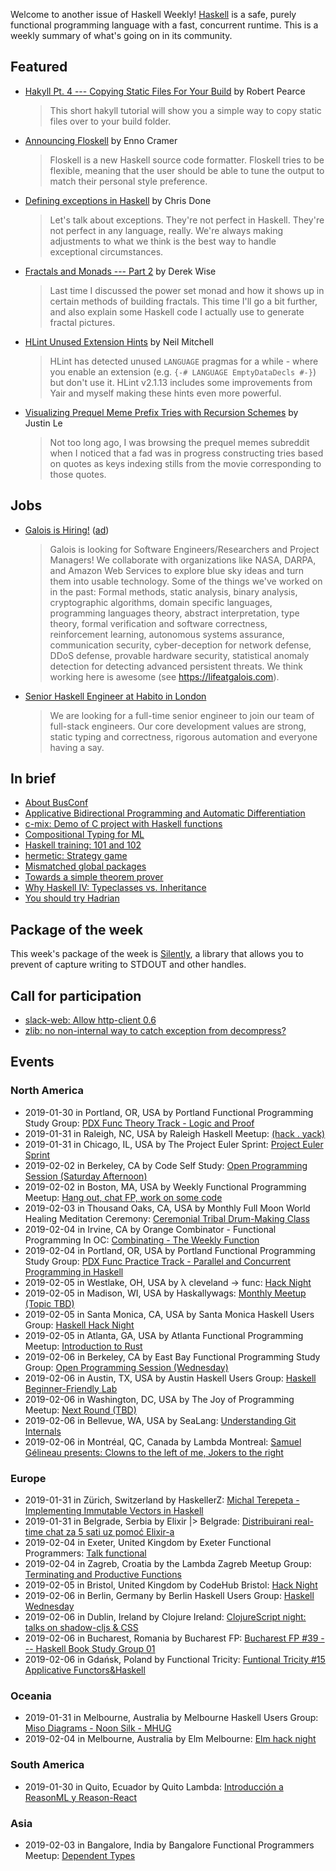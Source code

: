 Welcome to another issue of Haskell Weekly!
[Haskell](https://www.haskell.org) is a safe, purely functional programming language with a fast, concurrent runtime.
This is a weekly summary of what's going on in its community.

## Featured

-   [Hakyll Pt. 4 --- Copying Static Files For Your Build](https://robertwpearce.com/hakyll-pt-4-copying-static-files-for-your-build.html) by Robert Pearce

    > This short hakyll tutorial will show you a simple way to copy static files over to your build folder.

-   [Announcing Floskell](https://memfrob.de/posts/announcing-floskell/) by Enno Cramer

    > Floskell is a new Haskell source code formatter. Floskell tries to be flexible, meaning that the user should be able to tune the output to match their personal style preference.

-   [Defining exceptions in Haskell](https://www.fpcomplete.com/blog/defining-exceptions-in-haskell) by Chris Done

    > Let's talk about exceptions. They're not perfect in Haskell. They're not perfect in any language, really. We're always making adjustments to what we think is the best way to handle exceptional circumstances.

-   [Fractals and Monads --- Part 2](https://dkwise.wordpress.com/2019/01/30/fractals-and-monads-part-2/) by Derek Wise

    > Last time I discussed the power set monad and how it shows up in certain methods of building fractals. This time I'll go a bit further, and also explain some Haskell code I actually use to generate fractal pictures.

-   [HLint Unused Extension Hints](https://neilmitchell.blogspot.com/2019/01/hlint-unused-extension-hints.html) by Neil Mitchell

    > HLint has detected unused `LANGUAGE` pragmas for a while - where you enable an extension (e.g. `{-# LANGUAGE EmptyDataDecls #-}`) but don't use it. HLint v2.1.13 includes some improvements from Yair and myself making these hints even more powerful.

-   [Visualizing Prequel Meme Prefix Tries with Recursion Schemes](https://blog.jle.im/entry/tries-with-recursion-schemes.html) by Justin Le

    > Not too long ago, I was browsing the prequel memes subreddit when I noticed that a fad was in progress constructing tries based on quotes as keys indexing stills from the movie corresponding to those quotes.

## Jobs

-   [Galois is Hiring!](https://workforcenow.adp.com/jobs/apply/posting.html?client=galois&ccId=19000101_000001&type=MP&lang=en_US) ([ad](https://haskellweekly.news/advertising.html))

    > Galois is looking for Software Engineers/Researchers and Project Managers! We collaborate with organizations like NASA, DARPA, and Amazon Web Services to explore blue sky ideas and turn them into usable technology. Some of the things we've worked on in the past: Formal methods, static analysis, binary analysis, cryptographic algorithms, domain specific languages, programming languages theory, abstract interpretation, type theory, formal verification and software correctness, reinforcement learning, autonomous systems assurance, communication security, cyber-deception for network defense, DDoS defense, provable hardware security, statistical anomaly detection for detecting advanced persistent threats. We think working here is awesome (see <https://lifeatgalois.com>).

-   [Senior Haskell Engineer at Habito in London](https://functional.works-hub.com/jobs/senior-haskell-engineer-london-united-kingdom-98704)

    > We are looking for a full-time senior engineer to join our team of full-stack engineers. Our core development values are strong, static typing and correctness, rigorous automation and everyone having a say.

## In brief

-   [About BusConf](https://www.tpflug.me/2019/01/28/about-busconf/)
-   [Applicative Bidirectional Programming and Automatic Differentiation](http://www.philipzucker.com/bidirectional-applicative-programming-and-automatic-differentation/)
-   [c-mix: Demo of C project with Haskell functions](https://github.com/begriffs/c-mix/tree/d509128d6d1a54d9c6a35b7baf8f52759ff42ad9)
-   [Compositional Typing for ML](https://hydraz.semi.works/posts/2019-01-28.html)
-   [Haskell training: 101 and 102](https://github.com/google/haskell-trainings/tree/a14f9f922b5cc46bc04b96203c688ddbe5ad1fc7)
-   [hermetic: Strategy game](https://github.com/seagreen/hermetic/tree/727381714c956a385c3968ea2a84ce9ecbf8c2d9)
-   [Mismatched global packages](https://www.snoyman.com/blog/2019/01/mismatched-global-packages)
-   [Towards a simple theorem prover](https://medium.com/@maiavictor/towards-a-simple-theorem-prover-5005a1e66a6f)
-   [Why Haskell IV: Typeclasses vs. Inheritance](https://mmhaskell.com/blog/2019/1/28/why-haskell-iv-typeclasses-vs-inheritance)
-   [You should try Hadrian](https://blogs.ncl.ac.uk/andreymokhov/you-should-try-hadrian/)

## Package of the week

This week's package of the week is [Silently](https://hackage.haskell.org/package/silently-1.2.5),
a library that allows you to prevent of capture writing to STDOUT and other handles.

## Call for participation

-   [slack-web: Allow http-client 0.6](https://github.com/jpvillaisaza/slack-web/issues/72)
-   [zlib: no non-internal way to catch exception from decompress?](https://github.com/haskell/zlib/issues/9)

## Events

### North America

- 2019-01-30 in Portland, OR, USA by Portland Functional Programming Study Group: [PDX Func Theory Track - Logic and Proof](https://www.meetup.com/Portland-Functional-Programming-Study-Group/events/mpwwbqyzcbfc/)
- 2019-01-31 in Raleigh, NC, USA by Raleigh Haskell Meetup: [(hack . yack)](https://www.meetup.com/Raleigh-Haskell-Meetup/events/nsfsnqyzcbpc/)
- 2019-01-31 in Chicago, IL, USA by The Project Euler Sprint: [Project Euler Sprint](https://www.meetup.com/Project-Euler-Sprint/events/ngwzxmyzcbpc/)
- 2019-02-02 in Berkeley, CA by Code Self Study: [Open Programming Session (Saturday Afternoon)](https://www.meetup.com/codeselfstudy/events/dkwpzpyzdbdb/)
- 2019-02-02 in Boston, MA, USA by Weekly Functional Programming Meetup: [Hang out, chat FP, work on some code](https://www.meetup.com/Weekly-Functional-Programming-Meetup/events/vdlnqpyzdbdb/)
- 2019-02-03 in Thousand Oaks, CA, USA by Monthly Full Moon World Healing Meditation Ceremony: [Ceremonial Tribal Drum-Making Class](https://www.meetup.com/Full-Moon-World-Healing-Meditation-Ceremony/events/258086797/)
- 2019-02-04 in Irvine, CA by Orange Combinator - Functional Programming In OC: [Combinating - The Weekly Function](https://www.meetup.com/orange-combinator/events/lxvjrpyzdbgb/)
- 2019-02-04 in Portland, OR, USA by Portland Functional Programming Study Group: [PDX Func Practice Track - Parallel and Concurrent Programming in Haskell](https://www.meetup.com/Portland-Functional-Programming-Study-Group/events/rtfghqyzdbgb/)
- 2019-02-05 in Westlake, OH, USA by λ cleveland -> func: [Hack Night](https://www.meetup.com/%CE%BB-cleveland-func/events/ntkvqpyzdbhb/)
- 2019-02-05 in Madison, WI, USA by Haskallywags: [Monthly Meetup (Topic TBD)](https://www.meetup.com/Haskallywags/events/258126764/)
- 2019-02-05 in Santa Monica, CA, USA by Santa Monica Haskell Users Group: [Haskell Hack Night](https://www.meetup.com/santa-monica-haskell/events/258340965/)
- 2019-02-05 in Atlanta, GA, USA by Atlanta Functional Programming Meetup: [Introduction to Rust](https://www.meetup.com/Atlanta-Functional-Programming-Meetup/events/258468374/)
- 2019-02-06 in Berkeley, CA by East Bay Functional Programming Study Group: [Open Programming Session (Wednesday)](https://www.meetup.com/eastbayfunctionalprogramming/events/wmzxpqyzdbjb/)
- 2019-02-06 in Austin, TX, USA by Austin Haskell Users Group: [Haskell Beginner-Friendly Lab](https://www.meetup.com/ATX-Haskell/events/dsldppyzdbjb/)
- 2019-02-06 in Washington, DC, USA by The Joy of Programming Meetup: [Next Round (TBD)](https://www.meetup.com/Joy-of-Programming-DC/events/xpnxbpyzdbjb/)
- 2019-02-06 in Bellevue, WA, USA by SeaLang: [Understanding Git Internals](https://www.meetup.com/SeaLang/events/255375617/)
- 2019-02-06 in Montréal, QC, Canada by Lambda Montreal: [Samuel Gélineau presents: Clowns to the left of me, Jokers to the right](https://www.meetup.com/lambda-montreal/events/258177731/)

### Europe

- 2019-01-31 in Zürich, Switzerland by HaskellerZ: [Michal Terepeta - Implementing Immutable Vectors in Haskell](https://www.meetup.com/HaskellerZ/events/257937027/)
- 2019-01-31 in Belgrade, Serbia by Elixir |> Belgrade: [Distribuirani real-time chat za 5 sati uz pomoć Elixir-a](https://www.meetup.com/elixirbelgrade/events/257139789/)
- 2019-02-04 in Exeter, United Kingdom by Exeter Functional Programmers: [Talk functional](https://www.meetup.com/Exeter-Functional-Programmers/events/nxxtmqyzdbgb/)
- 2019-02-04 in Zagreb, Croatia by the Lambda Zagreb Meetup Group: [Terminating and Productive Functions](https://www.meetup.com/lambdazagreb/events/257933910/)
- 2019-02-05 in Bristol, United Kingdom by CodeHub Bristol: [Hack Night](https://www.meetup.com/CodeHub-Bristol/events/kdbxqqyzdbhb/)
- 2019-02-06 in Berlin, Germany by Berlin Haskell Users Group: [Haskell Wednesday](https://www.meetup.com/berlinhug/events/pvpwqpyzdbjb/)
- 2019-02-06 in Dublin, Ireland by Clojure Ireland: [ClojureScript night: talks on shadow-cljs & CSS](https://www.meetup.com/Clojure-Ireland/events/258448826/)
- 2019-02-06 in Bucharest, Romania by Bucharest FP: [Bucharest FP #39 --- Haskell Book Study Group 01](https://www.meetup.com/bucharestfp/events/258384298/)
- 2019-02-06 in Gdańsk, Poland by Functional Tricity: [Funtional Tricity #15 Applicative Functors&Haskell](https://www.meetup.com/FunctionalTricity/events/258096469/)

### Oceania

- 2019-01-31 in Melbourne, Australia by Melbourne Haskell Users Group: [Miso Diagrams - Noon Silk - MHUG](https://www.meetup.com/Melbourne-Haskell-Users-Group/events/qfptslyzcbpc/)
- 2019-02-04 in Melbourne, Australia by Elm Melbourne: [Elm hack night](https://www.meetup.com/Elm-Melbourne/events/wvhsfpyzdbgb/)

### South America

- 2019-01-30 in Quito, Ecuador by Quito Lambda: [Introducción a ReasonML y Reason-React](https://www.meetup.com/Quito-Lambda-Meetup/events/mscxlpyzcbfc/)

### Asia

- 2019-02-03 in Bangalore, India by Bangalore Functional Programmers Meetup: [Dependent Types](https://www.meetup.com/Bangalore-Functional-Programmers-Meetup/events/257190264/)
